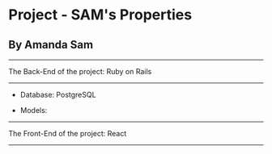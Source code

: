 # Project - SAM's Properties

## By Amanda Sam

-------------------------------------------

The Back-End of the project: Ruby on Rails

-------------------------------------------

* Database: PostgreSQL

* Models:


-------------------------------------------

The Front-End of the project: React

-------------------------------------------
